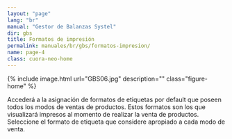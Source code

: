 ```yaml
---
layout: "page"
lang: "br"
manual: "Gestor de Balanzas Systel"
dir: gbs
title: Formatos de impresión
permalink: manuales/br/gbs/formatos-impresion/
name: page-4
class: cuora-neo-home
---
```


{% include image.html url="GBS06.jpg" description="" class="figure-home" %}

Accederá a la asignación de formatos de etiquetas por default que poseen todos los modos de ventas de productos. Estos formatos son los que visualizará impresos al momento de realizar la venta de productos.
Seleccione el formato de etiqueta que considere apropiado a cada modo de venta.